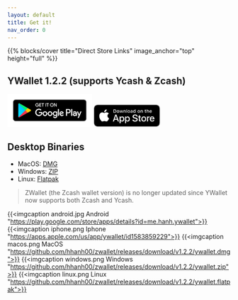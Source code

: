 ```yaml
---
layout: default
title: Get it!
nav_order: 0
---
```

<style type="text/css">
</style>

{{% blocks/cover title="Direct Store Links" image_anchor="top" height="full" %}}
## YWallet 1.2.2 (supports Ycash & Zcash)

<a href="https://play.google.com/store/apps/details?id=me.hanh.ywallet"><img style="height:74px" src="../google-play-badge.png"></a>
<a href="https://apps.apple.com/us/app/ywallet/id1583859229"><img style="height:50px" src="../apple-store-badge.svg"></a>

## Desktop Binaries

- MacOS: [DMG](https://github.com/hhanh00/zwallet/releases/download/v1.2.2/ywallet.dmg)
- Windows: [ZIP](https://github.com/hhanh00/zwallet/releases/download/v1.2.2/ywallet.zip)
- Linux: [Flatpak](https://github.com/hhanh00/zwallet/releases/download/v1.2.2/ywallet.flatpak)

> ZWallet (the Zcash wallet version) is no longer updated since YWallet now supports both Zcash and Ycash. 

{{<imgcaption android.jpg Android "https://play.google.com/store/apps/details?id=me.hanh.ywallet">}}
{{<imgcaption iphone.png Iphone "https://apps.apple.com/us/app/ywallet/id1583859229">}}
{{<imgcaption macos.png MacOS "https://github.com/hhanh00/zwallet/releases/download/v1.2.2/ywallet.dmg">}}
{{<imgcaption windows.png Windows "https://github.com/hhanh00/zwallet/releases/download/v1.2.2/ywallet.zip">}}
{{<imgcaption linux.png Linux "https://github.com/hhanh00/zwallet/releases/download/v1.2.2/ywallet.flatpak">}}
